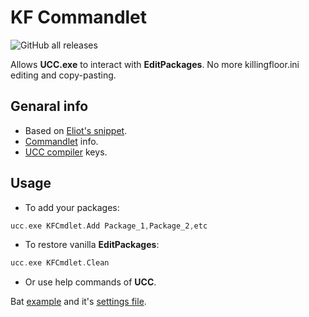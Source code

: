 # KF Commandlet

![GitHub all releases](https://img.shields.io/github/downloads/InsultingPros/KFCmdlet/total)

Allows **UCC.exe** to interact with **EditPackages**. No more killingfloor.ini editing and copy-pasting.

## Genaral info

* Based on [Eliot's snippet](https://wiki.beyondunreal.com/User:Eliot/EditPackagesCommandlet).
* [Commandlet](https://wiki.beyondunreal.com/Legacy:Commandlet) info.
* [UCC compiler](https://wiki.beyondunreal.com/Legacy:Compiling_With_UCC) keys.

## Usage

* To add your packages:

```cpp
ucc.exe KFCmdlet.Add Package_1,Package_2,etc
```

* To restore vanilla **EditPackages**:

```cpp
ucc.exe KFCmdlet.Clean
```

* Or use help commands of **UCC**.

Bat [example](Batch/compile.bat) and it's [settings file](Batch/CompileSettings.ini).
